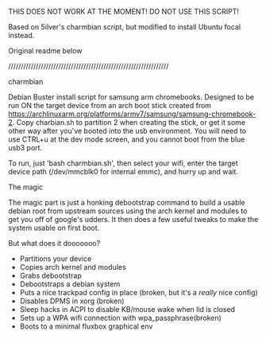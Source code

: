 THIS DOES NOT WORK AT THE MOMENT! DO NOT USE THIS SCRIPT!

Based on 5ilver's charmbian script, but modified to install Ubuntu focal instead.

Original readme below

////////////////////////////////////////////////////////////////

charmbian

Debian Buster install script for samsung arm chromebooks. Designed to be run ON the target device from an arch boot stick created from https://archlinuxarm.org/platforms/armv7/samsung/samsung-chromebook-2. Copy charbian.sh to partition 2 when creating the stick, or get it some other way after you've booted into the usb environment. You will need to use CTRL+u at the dev mode screen, and you cannot boot from the blue usb3 port.

To run, just 'bash charmbian.sh', then select your wifi, enter the target device path (/dev/mmcblk0 for internal emmc), and hurry up and wait. 

The magic

The magic part is just a honking debootstrap command to build a usable debian root from upstream sources using the arch kernel and modules to get you off of google's udders. It then does a few useful tweaks to make the system usable on first boot.


But what does it dooooooo?

* Partitions your device
* Copies arch kernel and modules
* Grabs debootstrap
* Debootstraps a debian system
* Puts a nice trackpad config in place (broken, but it's a *really* nice config)
* Disables DPMS in xorg (broken)
* Sleep hacks in ACPI to disable KB/mouse wake when lid is closed
* Sets up a WPA wifi connection with wpa_passphrase(broken)
* Boots to a minimal fluxbox graphical env
